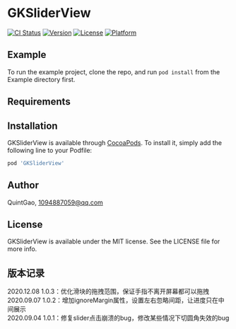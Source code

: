 # GKSliderView

[![CI Status](https://img.shields.io/travis/QuintGao/GKSliderView.svg?style=flat)](https://travis-ci.org/QuintGao/GKSliderView)
[![Version](https://img.shields.io/cocoapods/v/GKSliderView.svg?style=flat)](https://cocoapods.org/pods/GKSliderView)
[![License](https://img.shields.io/cocoapods/l/GKSliderView.svg?style=flat)](https://cocoapods.org/pods/GKSliderView)
[![Platform](https://img.shields.io/cocoapods/p/GKSliderView.svg?style=flat)](https://cocoapods.org/pods/GKSliderView)

## Example

To run the example project, clone the repo, and run `pod install` from the Example directory first.

## Requirements

## Installation

GKSliderView is available through [CocoaPods](https://cocoapods.org). To install
it, simply add the following line to your Podfile:

```ruby
pod 'GKSliderView'
```

## Author

QuintGao, 1094887059@qq.com

## License

GKSliderView is available under the MIT license. See the LICENSE file for more info.

## 版本记录

2020.12.08  1.0.3：优化滑块的拖拽范围，保证手指不离开屏幕都可以拖拽
2020.09.07  1.0.2：增加ignoreMargin属性，设置左右忽略间距，让进度只在中间展示   
2020.09.04  1.0.1：修复slider点击崩溃的bug，修改某些情况下切圆角失效的bug   
